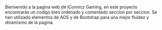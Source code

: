 Bienvenido a la pagina web de iConnicz Gaming, en este proyecto encontrarás un codigo bien ordenado y comentado seccion por seccion. Se han utilizado elementos de AOS y de Bootstrap para una mejor fluidez y dinamismo de la pagina.
